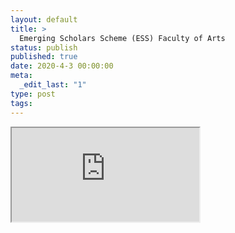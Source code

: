 ```yaml
---
layout: default
title: >
  Emerging Scholars Scheme (ESS) Faculty of Arts
status: publish
published: true
date: 2020-4-3 00:00:00
meta:
  _edit_last: "1"
type: post
tags:
---
```

<div  id="qrcode"></div>
<div>
<iframe src="https://researchers.mq.edu.au/en/projects/emerging-scholars-scheme-ess-faculty-of-arts">
</iframe>
</div>

<script type="text/javascript" src="/js/qr/qrcode.js"></script>
<script type="text/javascript">
new QRCode(document.getElementById("qrcode"), "https://researchers.mq.edu.au/en/projects/emerging-scholars-scheme-ess-faculty-of-arts");
</script>
        